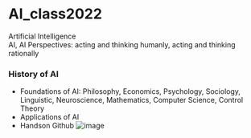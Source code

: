 # AI_class2022
Artificial Intelligence <br>
AI, AI Perspectives: acting and thinking humanly, acting and thinking rationally<br>
### History of AI
- Foundations of AI: Philosophy, Economics, Psychology, Sociology, Linguistic, Neuroscience, Mathematics, Computer Science, Control Theory
- Applications of AI
- Handson Github
![image](https://user-images.githubusercontent.com/30492527/166617069-44ff0116-4fd3-489d-a2b8-987165b3846d.png)

